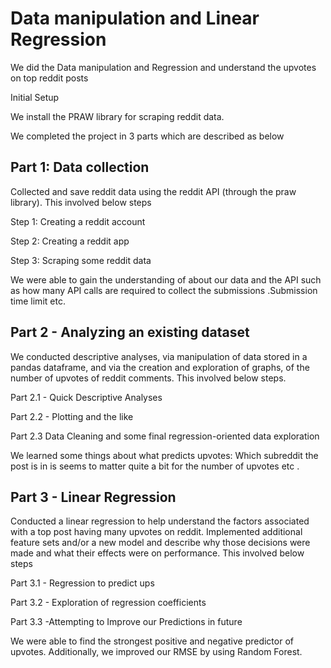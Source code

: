 # Data manipulation and Linear Regression

We did the Data manipulation and Regression and understand the upvotes on top reddit posts

Initial Setup

We install the PRAW library for scraping reddit data.

We completed the project in 3 parts which are described as below

## Part 1: Data collection

Collected and save reddit data using the reddit API (through the praw library). This involved below steps

Step 1: Creating a reddit account

Step 2: Creating a reddit app

Step 3: Scraping some reddit data

We were able to gain the understanding of about our data and the API such as how many API calls are required to collect the submissions .Submission time limit etc.

## Part 2 - Analyzing an existing dataset

We conducted descriptive analyses, via manipulation of data stored in a pandas dataframe, and via the creation and exploration of graphs, of the number of upvotes of reddit comments. This involved below steps.

Part 2.1 - Quick Descriptive Analyses

Part 2.2 - Plotting and the like

Part 2.3 Data Cleaning and some final regression-oriented data exploration

We learned some things about what predicts upvotes: Which subreddit the post is in is seems to matter quite a bit for the number of upvotes etc .

## Part 3 - Linear Regression

Conducted a linear regression to help understand the factors associated with a top post having many upvotes on reddit. Implemented additional feature sets and/or a new model and describe why those decisions were made and what their effects were on performance. This involved below steps

Part 3.1 - Regression to predict ups

Part 3.2 - Exploration of regression coefficients

Part 3.3 -Attempting to Improve our Predictions in future

We were able to find the strongest positive and negative predictor of upvotes. Additionally, we improved our RMSE by using Random Forest.

